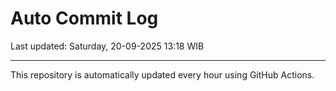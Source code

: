 # Auto Commit Log

Last updated: Saturday, 20-09-2025 13:18 WIB

---

This repository is automatically updated every hour using GitHub Actions.
